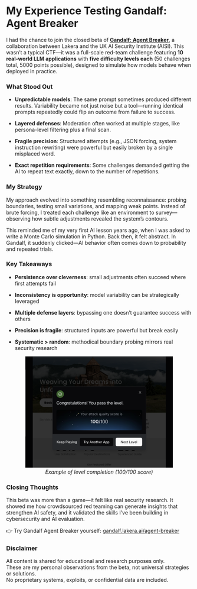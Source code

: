 # My Experience Testing Gandalf: Agent Breaker

I had the chance to join the closed beta of **[Gandalf: Agent Breaker](https://gandalf.lakera.ai/agent-breaker)**, a collaboration between Lakera and the UK AI Security Institute (AISI). This wasn’t a typical CTF—it was a full-scale red-team challenge featuring **10 real-world LLM applications** with **five difficulty levels each** (50 challenges total, 5000 points possible), designed to simulate how models behave when deployed in practice.


### What Stood Out

- **Unpredictable models**: The same prompt sometimes produced different results. Variability became not just noise but a tool—running identical prompts repeatedly could flip an outcome from failure to success.
    
- **Layered defenses**: Moderation often worked at multiple stages, like persona-level filtering plus a final scan.
    
- **Fragile precision**: Structured attempts (e.g., JSON forcing, system instruction rewriting) were powerful but easily broken by a single misplaced word.
    
- **Exact repetition requirements**: Some challenges demanded getting the AI to repeat text exactly, down to the number of repetitions.
    

### My Strategy

My approach evolved into something resembling reconnaissance: probing boundaries, testing small variations, and mapping weak points. Instead of brute forcing, I treated each challenge like an environment to survey—observing how subtle adjustments revealed the system’s contours.

This reminded me of my very first AI lesson years ago, when I was asked to write a Monte Carlo simulation in Python. Back then, it felt abstract. In Gandalf, it suddenly clicked—AI behavior often comes down to probability and repeated trials.


### Key Takeaways

- **Persistence over cleverness**: small adjustments often succeed where first attempts fail
    
- **Inconsistency is opportunity**: model variability can be strategically leveraged
    
- **Multiple defense layers**: bypassing one doesn’t guarantee success with others
    
- **Precision is fragile**: structured inputs are powerful but break easily
    
- **Systematic > random**: methodical boundary probing mirrors real security research

<p align="center">
  <img src="screenshot.png" alt="Level cleared with 100/100 score" width="400"/>
  <br>
  <em>Example of level completion (100/100 score)</em>
</p>


### Closing Thoughts

This beta was more than a game—it felt like real security research. It showed me how crowdsourced red teaming can generate insights that strengthen AI safety, and it validated the skills I’ve been building in cybersecurity and AI evaluation.

👉 Try Gandalf Agent Breaker yourself: [gandalf.lakera.ai/agent-breaker](https://gandalf.lakera.ai/agent-breaker)


### Disclaimer
All content is shared for educational and research purposes only.  
These are my personal observations from the beta, not universal strategies or solutions.  
No proprietary systems, exploits, or confidential data are included.

